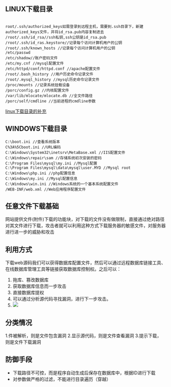## LINUX下载目录
```

root/.ssh/authorized_keys如需登录到远程主机，需要到.ssh目录下，新建authorized_keys文件，并将id_rsa.pub内容复制进去
/root/.ssh/id_rsa//ssh私钥,ssh公钥是id_rsa.pub
/root/.ssh/id_ras.keystore//记录每个访问计算机用户的公钥
/root/.ssh/known_hosts //记录每个访问计算机用户的公钥
/etc/passwd
/etc/shadow//账户密码文件
/etc/my.cnf //mysql配置文件
/etc/httpd/conf/httpd.conf //apache配置文件
/root/.bash_history //用户历史命令记录文件
/root/.mysql_history //mysql历史命令记录文件
/proc/mounts //记录系统挂载设备
/porc/config.gz //内核配置文件
/var/lib/mlocate/mlocate.db //全文件路径
/porc/self/cmdline //当前进程的cmdline参数

```

[linux下载目录的补充](https://github.com/tutorial0/payloads/blob/master/lfi.txt)

## WINDOWS下载目录
```
C:\boot.ini //查看系统版本
C%3A%5Cboot.ini //URL编码
C:\Windows\System32\inetsrv\MetaBase.xml //IIS配置文件
C:\Windows\repair\sam //存储系统初次安装的密码
C:\Program Files\mysql\my.ini //Mysql配置
C:\Program Files\mysql\data\mysql\user.MYD //Mysql root
C:\Windows\php.ini //php配置信息
C:\Windows\my.ini //Mysql配置信息
C:\Windows\win.ini //Windows系统的一个基本系统配置文件
/WEB-INF/web.xml //Web应用程序配置文件
```

## 任意文件下载基础
网站提供文件(附件)下载的功能块，对下载的文件没有做限制，直接通过绝对路径对其文件进行下载，攻击者就可以利用这种方式下载服务器的敏感文件，对服务器进行进一步的威胁和攻击
## 利用方式
下载web源码我们可以获得数据库配置文件，然后可以通过远程数据库链接工具、在线数据库管理工具等链接获取数据库控制权。之后可以：
1. 拖库、篡改数据库
2. 获取数据库信息而一步攻击
3. 直接数据库提权
4. 可以通过分析源代码寻找漏洞，进行下一步攻击。
5. ![](../附件/任意文件下载.png)
## 分类情况
1.件被解析，则是文件包含漏洞
2.显示源代码，则是文件查看漏洞
3.提示下载，则是文件下载漏洞
## 防御手段
-   下载路径不可控，而是程序自动生成后保存在数据库中，根据ID进行下载
-   对参数做严格的过滤，不能进行目录遍历（穿越）
